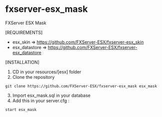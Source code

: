 # fxserver-esx_mask
FXServer ESX Mask

[REQUIREMENTS]

- esx_skin => https://github.com/FXServer-ESX/fxserver-esx_skin
- esx_datastore => https://github.com/FXServer-ESX/fxserver-esx_datastore

[INSTALLATION]

1) CD in your resources/[esx] folder
2) Clone the repository
```
git clone https://github.com/FXServer-ESX/fxserver-esx_mask esx_mask
```
3) Import esx_mask.sql in your database
4) Add this in your server.cfg :

```
start esx_mask
```
